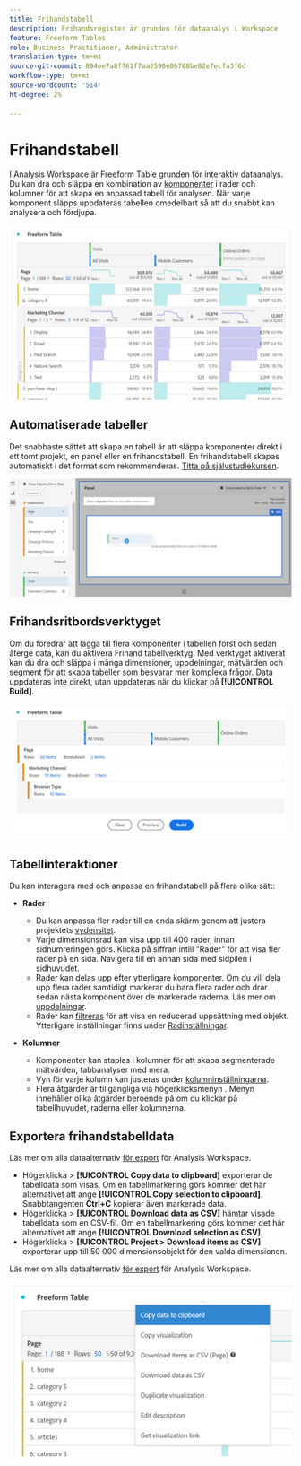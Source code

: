 ```yaml
---
title: Frihandstabell
description: Frihandsregister är grunden för dataanalys i Workspace
feature: Freeform Tables
role: Business Practitioner, Administrator
translation-type: tm+mt
source-git-commit: 894ee7a8f761f7aa2590e06708be82e7ecfa3f6d
workflow-type: tm+mt
source-wordcount: '514'
ht-degree: 2%

---
```



# Frihandstabell

I Analysis Workspace är Freeform Table grunden för interaktiv dataanalys. Du kan dra och släppa en kombination av [komponenter](https://docs.adobe.com/content/help/en/analytics/analyze/analysis-workspace/components/analysis-workspace-components.html) i rader och kolumner för att skapa en anpassad tabell för analysen. När varje komponent släpps uppdateras tabellen omedelbart så att du snabbt kan analysera och fördjupa.

![](assets/opening-section.png)

## Automatiserade tabeller

Det snabbaste sättet att skapa en tabell är att släppa komponenter direkt i ett tomt projekt, en panel eller en frihandstabell. En frihandstabell skapas automatiskt i det format som rekommenderas. [Titta på självstudiekursen](https://experienceleague.adobe.com/docs/analytics-learn/tutorials/analysis-workspace/building-freeform-tables/auto-build-freeform-tables-in-analysis-workspace.html).

![](assets/automated-table.png)

## Frihandsritbordsverktyget

Om du föredrar att lägga till flera komponenter i tabellen först och sedan återge data, kan du aktivera Frihand tabellverktyg. Med verktyget aktiverat kan du dra och släppa i många dimensioner, uppdelningar, mätvärden och segment för att skapa tabeller som besvarar mer komplexa frågor. Data uppdateras inte direkt, utan uppdateras när du klickar på **[!UICONTROL Build]**.

![](assets/table-builder.png)

## Tabellinteraktioner

Du kan interagera med och anpassa en frihandstabell på flera olika sätt:

* **Rader**
   * Du kan anpassa fler rader till en enda skärm genom att justera projektets [vydensitet](https://docs.adobe.com/content/help/en/analytics/analyze/analysis-workspace/build-workspace-project/view-density.html).
   * Varje dimensionsrad kan visa upp till 400 rader, innan sidnumreringen görs. Klicka på siffran intill &quot;Rader&quot; för att visa fler rader på en sida. Navigera till en annan sida med sidpilen i sidhuvudet.
   * Rader kan delas upp efter ytterligare komponenter. Om du vill dela upp flera rader samtidigt markerar du bara flera rader och drar sedan nästa komponent över de markerade raderna. Läs mer om [uppdelningar](https://docs.adobe.com/content/help/en/analytics/analyze/analysis-workspace/components/dimensions/t-breakdown-fa.html).
   * Rader kan [filtreras](https://docs.adobe.com/content/help/en/analytics/analyze/analysis-workspace/visualizations/freeform-table/pagination-filtering-sorting.html) för att visa en reducerad uppsättning med objekt. Ytterligare inställningar finns under [Radinställningar](https://docs.adobe.com/content/help/en/analytics/analyze/analysis-workspace/visualizations/freeform-table/column-row-settings/table-settings.html).

* **Kolumner**
   * Komponenter kan staplas i kolumner för att skapa segmenterade mätvärden, tabbanalyser med mera.
   * Vyn för varje kolumn kan justeras under [kolumninställningarna](https://docs.adobe.com/content/help/en/analytics/analyze/analysis-workspace/build-workspace-project/column-row-settings/column-settings.html).
   * Flera åtgärder är tillgängliga via högerklicksmenyn [](https://docs.adobe.com/content/help/en/analytics-learn/tutorials/analysis-workspace/building-freeform-tables/using-the-right-click-menu.html). Menyn innehåller olika åtgärder beroende på om du klickar på tabellhuvudet, raderna eller kolumnerna.

## Exportera frihandstabelldata

Läs mer om alla dataalternativ [för export](https://experienceleague.adobe.com/docs/analytics/analyze/analysis-workspace/curate-share/download-send.html) för Analysis Workspace.

* Högerklicka > **[!UICONTROL Copy data to clipboard]** exporterar de tabelldata som visas. Om en tabellmarkering görs kommer det här alternativet att ange **[!UICONTROL Copy selection to clipboard]**. Snabbtangenten **Ctrl+C** kopierar även markerade data.
* Högerklicka > **[!UICONTROL Download data as CSV]** hämtar visade tabelldata som en CSV-fil. Om en tabellmarkering görs kommer det här alternativet att ange **[!UICONTROL Download selection as CSV]**.
* Högerklicka > **[!UICONTROL Project > Download items as CSV]** exporterar upp till 50 000 dimensionsobjekt för den valda dimensionen.

Läs mer om alla dataalternativ [för export](https://experienceleague.adobe.com/docs/analytics/analyze/analysis-workspace/curate-share/download-send.html) för Analysis Workspace.

![](assets/export-options.png)

